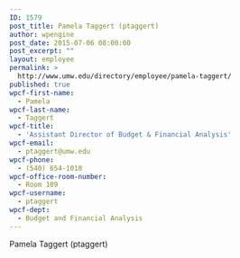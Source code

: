 ```yaml
---
ID: 1579
post_title: Pamela Taggert (ptaggert)
author: wpengine
post_date: 2015-07-06 08:00:00
post_excerpt: ""
layout: employee
permalink: >
  http://www.umw.edu/directory/employee/pamela-taggert/
published: true
wpcf-first-name:
  - Pamela
wpcf-last-name:
  - Taggert
wpcf-title:
  - 'Assistant Director of Budget & Financial Analysis'
wpcf-email:
  - ptaggert@umw.edu
wpcf-phone:
  - (540) 654-1018
wpcf-office-room-number:
  - Room 109
wpcf-username:
  - ptaggert
wpcf-dept:
  - Budget and Financial Analysis
---
```

Pamela Taggert (ptaggert)